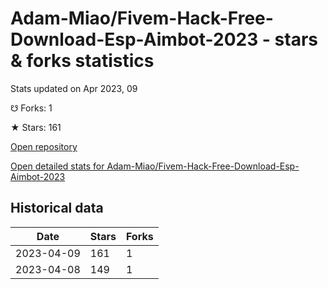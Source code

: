 # Adam-Miao/Fivem-Hack-Free-Download-Esp-Aimbot-2023 - stars & forks statistics

Stats updated on Apr 2023, 09

☋ Forks: 1

★ Stars: 161

[Open repository](https://github.com/Adam-Miao/Fivem-Hack-Free-Download-Esp-Aimbot-2023)

[Open detailed stats for Adam-Miao/Fivem-Hack-Free-Download-Esp-Aimbot-2023](https://reviewgithub.com/rep/Adam-Miao/Fivem-Hack-Free-Download-Esp-Aimbot-2023)

## Historical data
| Date | Stars | Forks |
|------|-------|-------|
| 2023-04-09 | 161 | 1 | 
| 2023-04-08 | 149 | 1 | 

